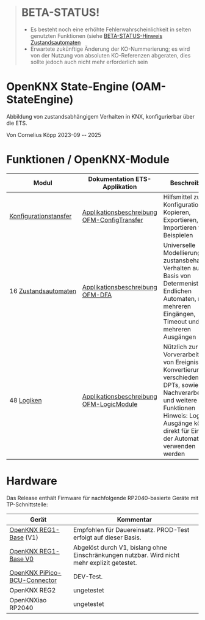 > # BETA-STATUS!
>
> * Es besteht noch eine erhöhte Fehlerwahrscheinlichkeit in selten genutzten Funktionen (siehe [BETA-STATUS-Hinweis Zustandsautomaten](https://github.com/OpenKNX/OFM-DFA#beta-status-)
> * Erwartete zukünftige Änderung der KO-Nummerierung; es wird von der Nutzung von absoluten KO-Referenzen abgeraten, dies sollte jedoch auch nicht mehr erforderlich sein


# OpenKNX State-Engine (OAM-StateEngine)

Abbildung von zustandsabhängigem Verhalten in KNX, konfigurierbar über die ETS.

Von Cornelius Köpp 2023-09 -- 2025

# Funktionen / OpenKNX-Module 

| Modul                                                                  | Dokumentation ETS-Applikation                                                                                                                       | Beschreibung                                                                                                                                                                                                                    |
|------------------------------------------------------------------------|-----------------------------------------------------------------------------------------------------------------------------------------------------|---------------------------------------------------------------------------------------------------------------------------------------------------------------------------------------------------------------------------------|
| [Konfigurationstansfer](https://github.com/OpenKNX/OFM-ConfigTransfer) | [Applikationsbeschreibung OFM-ConfigTransfer](https://github.com/OpenKNX/OFM-ConfigTransfer/blob/v1/doc/Applikationsbeschreibung-ConfigTransfer.md) | Hilfsmittel zur Konfiguration: Kopieren, Exportieren, Importieren von Beispielen                                                                                                                                                |
| 16&nbsp;[Zustandsautomaten](https://github.com/OpenKNX/OFM-DFA)        | [Applikationsbeschreibung OFM-DFA](https://github.com/OpenKNX/OFM-DFA/blob/beta/doc/DFA_Applikationsbeschreibung.md)                                | Universelle Modellierung von zustansbehaftetem Verhalten auf Basis von Determenistischen Endlichen Automaten, mit mehreren Eingängen, Timeout und mehreren Ausgängen                                                            |
| 48&nbsp;[Logiken](https://github.com/OpenKNX/OFM-LogicModule)           | [Applikationsbeschreibung OFM-LogicModule](https://github.com/OpenKNX/OFM-LogicModule/blob/v1/doc/Applikationsbeschreibung-Logik.md)                | Nützlich zur Vorverarbeitung von Ereignissen, Konvertierung aus verschiedenste DPTs, sowie Nachverarbeitung und weitere Funktionen<br>Hinweis: Logik-Ausgänge können direkt für Eingänge der Automaten verwenden werden |



# Hardware

Das Release enthält Firmware für nachfolgende RP2040-basierte Geräte mit TP-Schnittstelle:

| Gerät                                                                                        | Kommentar                                                                                   |
|----------------------------------------------------------------------------------------------|---------------------------------------------------------------------------------------------|
| [OpenKNX REG1-Base](https://github.com/OpenKNX/OpenKNX/wiki/REG1-Base) (V1)                  | Empfohlen für Dauereinsatz. PROD-Test erfolgt auf dieser Basis.                             |
| [OpenKNX REG1-Base V0](https://github.com/OpenKNX/OpenKNX/wiki/REG1-Base-V0)                 | Abgelöst durch V1, bislang ohne Einschränkungen nutzbar. Wird nicht mehr explizit getestet. |
| [OpenKNX PiPico-BCU-Connector](https://github.com/OpenKNX/OpenKNX/wiki/PiPico-BCU-Connector) | DEV-Test.                                                                                   |
| OpenKNX REG2                                                                                 | ungetestet                                                                                  |
| OpenKNXiao RP2040                                                                            | ungetestet                                                                                  |